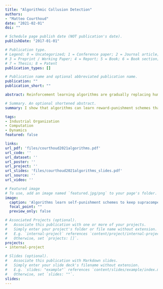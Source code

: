 ```yaml
---
title: "Algorithmic Collusion Detection"
authors:
- "Matteo Courthoud"
date: "2021-02-01"
doi: ""

# Schedule page publish date (NOT publication's date).
publishDate: "2017-01-01"

# Publication type.
# Legend: 0 = Uncategorized; 1 = Conference paper; 2 = Journal article;
# 3 = Preprint / Working Paper; 4 = Report; 5 = Book; 6 = Book section;
# 7 = Thesis; 8 = Patent
publication_types: []

# Publication name and optional abbreviated publication name.
publication: ""
publication_short: ""

abstract: Reinforcement learning algorithms are gradually replacing humans in many decision making processes, such as pricing in high-frequency markets. Recent studies on algorithmic pricing have shown that algorithms can learn sophisticated grim-trigger strategies with the intent of keeping supracompetitive prices. This paper focuses on algorithmic collusion detection. One frequent suggestion is to look at the inputs of the strategies, for example on whether the algorithm conditions its own price on past competitors' prices. In this paper, I show that this approach might not be sufficient since the algorithms can learn reward-punishment schemes that are fully independent from the rival's actions. The mechanism that ensures stability of supra-competitive prices is self-punishment. I explore a novel test that builds on the intuition that a crucial ingredient for algorithmic collusion is synchronous learning. When one algorithm is unilaterally retrained, it learns more competitive strategies that exploit collusive behavior. Since this change in strategies happens only when algorithms are colluding, retraining can be used as an instrument to detect algorithmic collusion. Lastly, I show how one could get the same insights on collusive behavior using only historical data from a single algorithm.

# Summary. An optional shortened abstract.
summary: I show that algorithms can learn reward-punishment schemes that are fully independent from the rival’s actions and I propose a model-free test for algorithmic collusion based on historical data.

tags:
- Industrial Organization
- Computation
- Dynamics
featured: false

links:
url_pdf: 'files/courthoud2021algorithms.pdf'
url_code: ''
url_dataset: ''
url_poster: ''
url_project: ''
url_slides: 'files/courthoud2021algorithms_slides.pdf'
url_source: ''
url_video: ''

# Featured image
# To use, add an image named `featured.jpg/png` to your page's folder. 
image:
  caption: 'Algorithms learn self-punishment schemes to keep supracompetitive prices'
  focal_point: ""
  preview_only: false

# Associated Projects (optional).
#   Associate this publication with one or more of your projects.
#   Simply enter your project's folder or file name without extension.
#   E.g. `internal-project` references `content/project/internal-project/index.md`.
#   Otherwise, set `projects: []`.
projects:
- internal-project

# Slides (optional).
#   Associate this publication with Markdown slides.
#   Simply enter your slide deck's filename without extension.
#   E.g. `slides: "example"` references `content/slides/example/index.md`.
#   Otherwise, set `slides: ""`.
slides:
---
```

